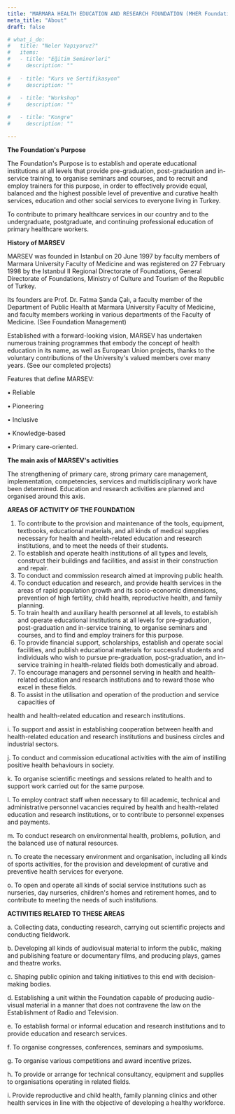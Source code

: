 ```yaml
---
title: "MARMARA HEALTH EDUCATION AND RESEARCH FOUNDATION (MHER Foundation)"
meta_title: "About"
draft: false

# what_i_do:
#   title: "Neler Yapıyoruz?"
#   items:
#   - title: "Eğitim Seminerleri"
#     description: ""
  
#   - title: "Kurs ve Sertifikasyon"
#     description: ""
  
#   - title: "Workshop"
#     description: ""

#   - title: "Kongre"
#     description: ""

---
```



**The Foundation's Purpose**

The Foundation's Purpose is to establish and operate educational institutions at all levels that provide pre-graduation, post-graduation and in-service training, to organise seminars and courses, and to recruit and employ trainers for this purpose, in order to effectively provide equal, balanced and the highest possible level of preventive and curative health services, education and other social services to everyone living in Turkey.

To contribute to primary healthcare services in our country and to the undergraduate, postgraduate, and continuing professional education of primary healthcare workers.

**History of MARSEV**

MARSEV was founded in Istanbul on 20 June 1997 by faculty members of Marmara University Faculty of Medicine and was registered on 27 February 1998 by the Istanbul II Regional Directorate of Foundations, General Directorate of Foundations, Ministry of Culture and Tourism of the Republic of Turkey.

Its founders are Prof. Dr. Fatma Şanda Çalı, a faculty member of the Department of Public Health at Marmara University Faculty of Medicine, and faculty members working in various departments of the Faculty of Medicine. (See Foundation Management)

Established with a forward-looking vision, MARSEV has undertaken numerous training programmes that embody the concept of health education in its name, as well as European Union projects, thanks to the voluntary contributions of the University's valued members over many years. (See our completed projects)

Features that define MARSEV:

• Reliable

• Pioneering

• Inclusive

• Knowledge-based

• Primary care-oriented.

**The main axis of MARSEV's activities**

The strengthening of primary care, strong primary care management, implementation, competencies, services and multidisciplinary work have been determined. Education and research activities are planned and organised around this axis.


**AREAS OF ACTIVITY OF THE FOUNDATION**

1. To contribute to the provision and maintenance of the tools, equipment, textbooks, educational materials, and all kinds of medical supplies necessary for health and health-related education and research institutions, and to meet the needs of their students.
2. To establish and operate health institutions of all types and levels, construct their buildings and facilities, and assist in their construction and repair.
3. To conduct and commission research aimed at improving public health.
4. To conduct education and research, and provide health services in the areas of rapid population growth and its socio-economic dimensions, prevention of high fertility, child health, reproductive health, and family planning.
5. To train health and auxiliary health personnel at all levels, to establish and operate educational institutions at all levels for pre-graduation, post-graduation and in-service training, to organise seminars and courses, and to find and employ trainers for this purpose.
6. To provide financial support, scholarships, establish and operate social facilities, and publish educational materials for successful students and individuals who wish to pursue pre-graduation, post-graduation, and in-service training in health-related fields both domestically and abroad.
7. To encourage managers and personnel serving in health and health-related education and research institutions and to reward those who excel in these fields.
8. To assist in the utilisation and operation of the production and service capacities of

health and health-related education and research institutions.

i. To support and assist in establishing cooperation between health and health-related education and research institutions and business circles and industrial sectors.

j. To conduct and commission educational activities with the aim of instilling positive health behaviours in society.

k. To organise scientific meetings and sessions related to health and to support work carried out for the same purpose.

l. To employ contract staff when necessary to fill academic, technical and administrative personnel vacancies required by health and health-related education and research institutions, or to contribute to personnel expenses and payments.

m. To conduct research on environmental health, problems, pollution, and the balanced use of natural resources.

n. To create the necessary environment and organisation, including all kinds of sports activities, for the provision and development of curative and preventive health services for everyone.

o. To open and operate all kinds of social service institutions such as nurseries, day nurseries, children's homes and retirement homes, and to contribute to meeting the needs of such institutions.

**ACTIVITIES RELATED TO THESE AREAS**

a. Collecting data, conducting research, carrying out scientific projects and conducting fieldwork.

b. Developing all kinds of audiovisual material to inform the public, making and publishing feature or documentary films, and producing plays, games and theatre works.

c. Shaping public opinion and taking initiatives to this end with decision-making bodies.

d. Establishing a unit within the Foundation capable of producing audio-visual material in a manner that does not contravene the law on the Establishment of Radio and Television.

e. To establish formal or informal education and research institutions and to provide education and research services.

f. To organise congresses, conferences, seminars and symposiums.

g. To organise various competitions and award incentive prizes.

h. To provide or arrange for technical consultancy, equipment and supplies to organisations operating in related fields.

i. Provide reproductive and child health, family planning clinics and other health services in line with the objective of developing a healthy workforce.